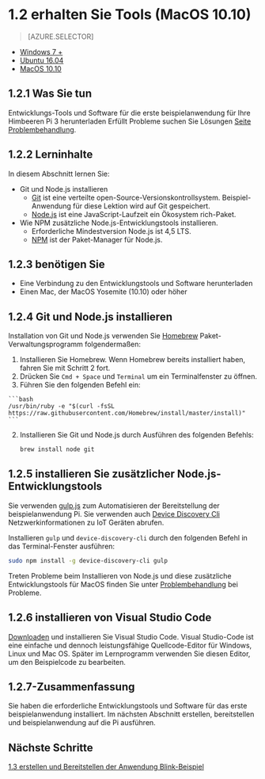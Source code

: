 <properties
 pageTitle="Die Tools (MacOS 10.10) | Microsoft Azure"
 description="Downloaden Sie und installieren Sie die erforderlichen Tools und Software für die erste beispielanwendung für Pi auf MacOS."
 services="iot-hub"
 documentationCenter=""
 authors="shizn"
 manager="timlt"
 tags=""
 keywords=""/>

<tags
 ms.service="iot-hub"
 ms.devlang="multiple"
 ms.topic="article"
 ms.tgt_pltfrm="na"
 ms.workload="na"
 ms.date="10/21/2016"
 ms.author="xshi"/>

# <a name="12-get-the-tools-macos-1010"></a>1.2 erhalten Sie Tools (MacOS 10.10)

> [AZURE.SELECTOR]
- [Windows 7 +](iot-hub-raspberry-pi-kit-node-lesson1-get-the-tools-win32.md)
- [Ubuntu 16.04](iot-hub-raspberry-pi-kit-node-lesson1-get-the-tools-ubuntu.md)
- [MacOS 10.10](iot-hub-raspberry-pi-kit-node-lesson1-get-the-tools-mac.md)

## <a name="121-what-you-will-do"></a>1.2.1 Was Sie tun

Entwicklungs-Tools und Software für die erste beispielanwendung für Ihre Himbeeren Pi 3 herunterladen Erfüllt Probleme suchen Sie Lösungen [Seite Problembehandlung](iot-hub-raspberry-pi-kit-node-troubleshooting.md).

## <a name="122-what-you-will-learn"></a>1.2.2 Lerninhalte
In diesem Abschnitt lernen Sie:

- Git und Node.js installieren
    - [Git](https://git-scm.com) ist eine verteilte open-Source-Versionskontrollsystem. Beispiel-Anwendung für diese Lektion wird auf Git gespeichert.
    - [Node.js](https://nodejs.org/en/) ist eine JavaScript-Laufzeit ein Ökosystem rich-Paket.
- Wie NPM zusätzliche Node.js-Entwicklungstools installieren.
  - Erforderliche Mindestversion Node.js ist 4,5 LTS.
  - [NPM](https://www.npmjs.com) ist der Paket-Manager für Node.js.

## <a name="123-what-you-need"></a>1.2.3 benötigen Sie

- Eine Verbindung zu den Entwicklungstools und Software herunterladen
- Einen Mac, der MacOS Yosemite (10.10) oder höher

## <a name="124-install-git-and-nodejs"></a>1.2.4 Git und Node.js installieren

Installation von Git und Node.js verwenden Sie [Homebrew](http://brew.sh) Paket-Verwaltungsprogramm folgendermaßen:

1. Installieren Sie Homebrew. Wenn Homebrew bereits installiert haben, fahren Sie mit Schritt 2 fort.
  1. Drücken Sie `Cmd + Space` und `Terminal` um ein Terminalfenster zu öffnen.
  2. Führen Sie den folgenden Befehl ein:

    ```bash
    /usr/bin/ruby -e "$(curl -fsSL https://raw.githubusercontent.com/Homebrew/install/master/install)"
    ```
2. Installieren Sie Git und Node.js durch Ausführen des folgenden Befehls:

    ```bash
    brew install node git
    ```

## <a name="125-install-additional-nodejs-development-tools"></a>1.2.5 installieren Sie zusätzlicher Node.js-Entwicklungstools

Sie verwenden [gulp.js](http://gulpjs.com) zum Automatisieren der Bereitstellung der beispielanwendung Pi. Sie verwenden auch [Device Discovery Cli](https://github.com/Azure/device-discovery-cli) Netzwerkinformationen zu IoT Geräten abrufen.

Installieren `gulp` und `device-discovery-cli` durch den folgenden Befehl in das Terminal-Fenster ausführen:

```bash
sudo npm install -g device-discovery-cli gulp
```

Treten Probleme beim Installieren von Node.js und diese zusätzliche Entwicklungstools für MacOS finden Sie unter [Problembehandlung](iot-hub-raspberry-pi-kit-node-troubleshooting.md) bei Probleme.

## <a name="126-install-visual-studio-code"></a>1.2.6 installieren von Visual Studio Code

[Downloaden](https://code.visualstudio.com/docs/setup/osx) und installieren Sie Visual Studio Code. Visual Studio-Code ist eine einfache und dennoch leistungsfähige Quellcode-Editor für Windows, Linux und Mac OS. Später im Lernprogramm verwenden Sie diesen Editor, um den Beispielcode zu bearbeiten.

## <a name="127-summary"></a>1.2.7-Zusammenfassung

Sie haben die erforderliche Entwicklungstools und Software für das erste beispielanwendung installiert. Im nächsten Abschnitt erstellen, bereitstellen und beispielanwendung auf die Pi ausführen.

## <a name="next-steps"></a>Nächste Schritte

[1.3 erstellen und Bereitstellen der Anwendung Blink-Beispiel](iot-hub-raspberry-pi-kit-node-lesson1-deploy-blink-app.md)
